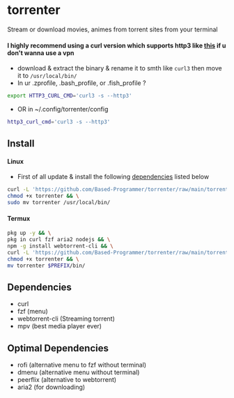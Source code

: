 # torrenter
Stream or download movies, animes from torrent sites from your terminal

#### I highly recommend using a curl version which supports http3 like [this](https://github.com/stunnel/static-curl/releases) if u don't wanna use a vpn
- download & extract the binary & rename it to smth like `curl3` then move it to `/usr/local/bin/`
- In ur .zprofile, .bash_profile, or .fish_profile ?
````sh
export HTTP3_CURL_CMD='curl3 -s --http3'
````

- OR in ~/.config/torrenter/config
````sh
http3_curl_cmd='curl3 -s --http3'
````

## Install

#### Linux
- First of all update & install the following [dependencies](#Dependencies) listed below

````sh
curl -L 'https://github.com/Based-Programmer/torrenter/raw/main/torrenter' -O && \
chmod +x torrenter && \
sudo mv torrenter /usr/local/bin/
````

#### Termux

```sh
pkg up -y && \
pkg in curl fzf aria2 nodejs && \
npm -g install webtorrent-cli && \
curl -L 'https://github.com/Based-Programmer/torrenter/raw/main/torrenter' -O && \
chmod +x torrenter && \
mv torrenter $PREFIX/bin/
```

## Dependencies

- curl
- fzf (menu)
- webtorrent-cli (Streaming torrent)
- mpv (best media player ever)

## Optimal Dependencies

- rofi (alternative menu to fzf without terminal)
- dmenu (alternative menu without terminal)
- peerflix (alternative to webtorrent)
- aria2 (for downloading)
